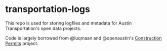 # transportation-logs

This repo is used for storing logfiles and metadata for Austin Transportation's open data projects.

Code is largely borrowed from @luqmaan and @openaustin's [Construction Permits](https://github.com/open-austin/construction-permits) project.
